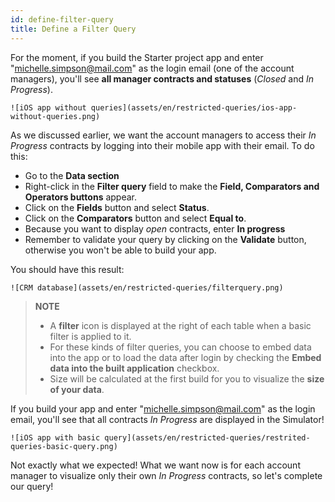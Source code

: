 ```yaml
---
id: define-filter-query
title: Define a Filter Query
---
```


For the moment, if you build the Starter project app and enter "michelle.simpson@mail.com" as the login email (one of the account managers), you'll see **all manager contracts and statuses** (*Closed* and *In Progress*).

`![iOS app without queries](assets/en/restricted-queries/ios-app-without-queries.png)`

As we discussed earlier, we want the account managers to access their *In Progress* contracts by logging into their mobile app with their email. To do this:

* Go to the **Data section**
* Right-click in the **Filter query** field to make the **Field, Comparators and Operators buttons** appear.
* Click on the **Fields** button and select **Status**.
* Click on the **Comparators** button and select **Equal to**.
* Because you want to display *open* contracts, enter **In progress**
* Remember to validate your query by clicking on the **Validate** button, otherwise you won't be able to build your app.

You should have this result:

`![CRM database](assets/en/restricted-queries/filterquery.png)`

> **NOTE**
> 
> * A **filter** icon is displayed at the right of each table when a basic filter is applied to it.
> * For these kinds of filter queries, you can choose to embed data into the app or to load the data after login by checking the **Embed data into the built application** checkbox.
> * Size will be calculated at the first build for you to visualize the **size of your data**.

If you build your app and enter "michelle.simpson@mail.com" as the login email, you'll see that all contracts *In Progress* are displayed in the Simulator!

`![iOS app with basic query](assets/en/restricted-queries/restrited-queries-basic-query.png)`

Not exactly what we expected! What we want now is for each account manager to visualize only their own *In Progress* contracts, so let's complete our query!


